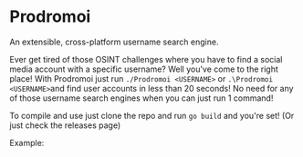 # Prodromoi
An extensible, cross-platform username search engine. 

Ever get tired of those OSINT challenges where you have to find a social media account with a specific username? Well you've come to the right place! With Prodromoi just run `./Prodromoi <USERNAME>` or `.\Prodromoi <USERNAME>`and find user accounts in less than 20 seconds! No need for any of those username search engines when you can just run 1 command!

To compile and use just clone the repo and run `go build` and you're set! (Or just check the releases page)

Example:
